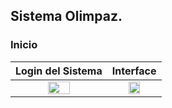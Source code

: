 ## Sistema Olimpaz.

### Inicio

|                               Login del Sistema                                |                                   Interface                                    |
|:------------------------------------------------------------------------------:|:------------------------------------------------------------------------------:|
|  <img src="https://i.imgur.com/e6l6mWz.png" style="height: 50%; width:50%;"/>  |  <img src="https://i.imgur.com/reEBpMx.png" style="height: 50%; width:50%;"/>  |
